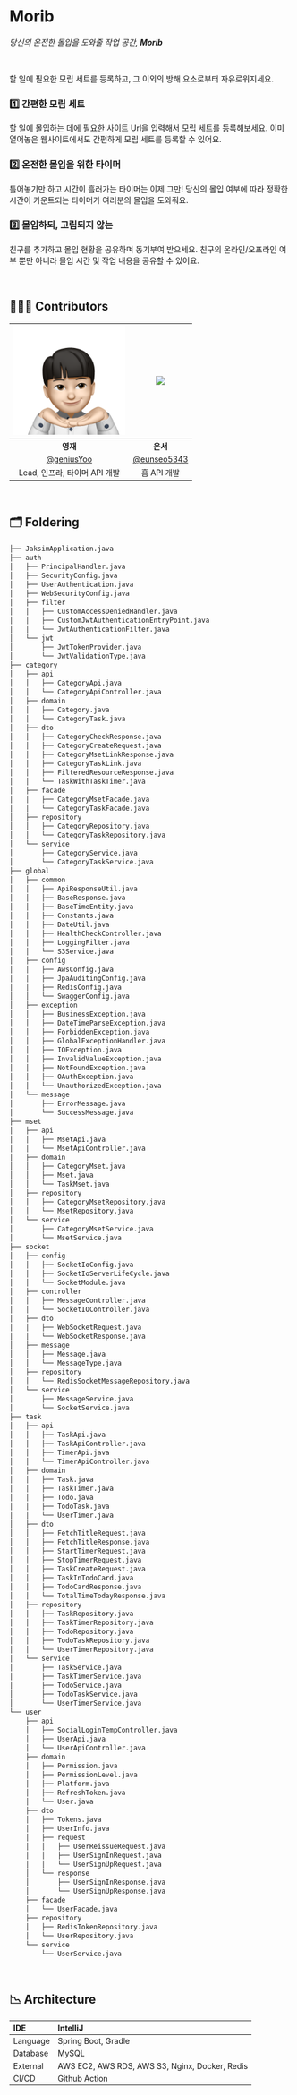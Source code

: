 # Morib
_당신의 온전한 몰입을 도와줄 작업 공간, **Morib**_

<br>

할 일에 필요한 모립 세트를 등록하고, 그 이외의 방해 요소로부터 자유로워지세요.

### 1️⃣ 간편한 모립 세트
할 일에 몰입하는 데에 필요한 사이트 Url을 입력해서 모립 세트를 등록해보세요. 이미 열어놓은 웹사이트에서도 간편하게 모립 세트를 등록할 수 있어요.

### 2️⃣ 온전한 몰입을 위한 타이머
틀어놓기만 하고 시간이 흘러가는 타이머는 이제 그만! 당신의 몰입 여부에 따라 정확한 시간이 카운트되는 타이머가 여러분의 몰입을 도와줘요.

### 3️⃣ 몰입하되, 고립되지 않는
친구를 추가하고 몰입 현황을 공유하며 동기부여 받으세요. 친구의 온라인/오프라인 여부 뿐만 아니라 몰입 시간 및 작업 내용을 공유할 수 있어요.

<br>

## 🧑🏻‍💻 Contributors

|<img src="https://github.com/HanIpBoy/Documents/blob/master/%EC%9D%B4%EB%AA%A8%EC%A7%80/%EC%9C%A0%EC%98%81%EC%9E%AC%20%EC%9D%B4%EB%AA%A8%EC%A7%80.png" width=200>|<img src="https://github.com/morib-in/Jaksim-Server/assets/99001085/7a6cfa11-f599-4ac2-b499-ee6ecfbd43f4" width=200>|
|:--:|:--:|
|**영재**|**은서**|
|[@geniusYoo](https://github.com/geniusYoo)|[@eunseo5343](https://github.com/eunseo5343)|
|Lead, 인프라, 타이머 API 개발|홈 API 개발| 


<br>

## 🗂️ Foldering
```
├── JaksimApplication.java
├── auth
│   ├── PrincipalHandler.java
│   ├── SecurityConfig.java
│   ├── UserAuthentication.java
│   ├── WebSecurityConfig.java
│   ├── filter
│   │   ├── CustomAccessDeniedHandler.java
│   │   ├── CustomJwtAuthenticationEntryPoint.java
│   │   └── JwtAuthenticationFilter.java
│   └── jwt
│       ├── JwtTokenProvider.java
│       └── JwtValidationType.java
├── category
│   ├── api
│   │   ├── CategoryApi.java
│   │   └── CategoryApiController.java
│   ├── domain
│   │   ├── Category.java
│   │   └── CategoryTask.java
│   ├── dto
│   │   ├── CategoryCheckResponse.java
│   │   ├── CategoryCreateRequest.java
│   │   ├── CategoryMsetLinkResponse.java
│   │   ├── CategoryTaskLink.java
│   │   ├── FilteredResourceResponse.java
│   │   └── TaskWithTaskTimer.java
│   ├── facade
│   │   ├── CategoryMsetFacade.java
│   │   └── CategoryTaskFacade.java
│   ├── repository
│   │   ├── CategoryRepository.java
│   │   └── CategoryTaskRepository.java
│   └── service
│       ├── CategoryService.java
│       └── CategoryTaskService.java
├── global
│   ├── common
│   │   ├── ApiResponseUtil.java
│   │   ├── BaseResponse.java
│   │   ├── BaseTimeEntity.java
│   │   ├── Constants.java
│   │   ├── DateUtil.java
│   │   ├── HealthCheckController.java
│   │   ├── LoggingFilter.java
│   │   └── S3Service.java
│   ├── config
│   │   ├── AwsConfig.java
│   │   ├── JpaAuditingConfig.java
│   │   ├── RedisConfig.java
│   │   └── SwaggerConfig.java
│   ├── exception
│   │   ├── BusinessException.java
│   │   ├── DateTimeParseException.java
│   │   ├── ForbiddenException.java
│   │   ├── GlobalExceptionHandler.java
│   │   ├── IOException.java
│   │   ├── InvalidValueException.java
│   │   ├── NotFoundException.java
│   │   ├── OAuthException.java
│   │   └── UnauthorizedException.java
│   └── message
│       ├── ErrorMessage.java
│       └── SuccessMessage.java
├── mset
│   ├── api
│   │   ├── MsetApi.java
│   │   └── MsetApiController.java
│   ├── domain
│   │   ├── CategoryMset.java
│   │   ├── Mset.java
│   │   └── TaskMset.java
│   ├── repository
│   │   ├── CategoryMsetRepository.java
│   │   └── MsetRepository.java
│   └── service
│       ├── CategoryMsetService.java
│       └── MsetService.java
├── socket
│   ├── config
│   │   ├── SocketIoConfig.java
│   │   ├── SocketIoServerLifeCycle.java
│   │   └── SocketModule.java
│   ├── controller
│   │   ├── MessageController.java
│   │   └── SocketIOController.java
│   ├── dto
│   │   ├── WebSocketRequest.java
│   │   └── WebSocketResponse.java
│   ├── message
│   │   ├── Message.java
│   │   └── MessageType.java
│   ├── repository
│   │   └── RedisSocketMessageRepository.java
│   └── service
│       ├── MessageService.java
│       └── SocketService.java
├── task
│   ├── api
│   │   ├── TaskApi.java
│   │   ├── TaskApiController.java
│   │   ├── TimerApi.java
│   │   └── TimerApiController.java
│   ├── domain
│   │   ├── Task.java
│   │   ├── TaskTimer.java
│   │   ├── Todo.java
│   │   ├── TodoTask.java
│   │   └── UserTimer.java
│   ├── dto
│   │   ├── FetchTitleRequest.java
│   │   ├── FetchTitleResponse.java
│   │   ├── StartTimerRequest.java
│   │   ├── StopTimerRequest.java
│   │   ├── TaskCreateRequest.java
│   │   ├── TaskInTodoCard.java
│   │   ├── TodoCardResponse.java
│   │   └── TotalTimeTodayResponse.java
│   ├── repository
│   │   ├── TaskRepository.java
│   │   ├── TaskTimerRepository.java
│   │   ├── TodoRepository.java
│   │   ├── TodoTaskRepository.java
│   │   └── UserTimerRepository.java
│   └── service
│       ├── TaskService.java
│       ├── TaskTimerService.java
│       ├── TodoService.java
│       ├── TodoTaskService.java
│       └── UserTimerService.java
└── user
    ├── api
    │   ├── SocialLoginTempController.java
    │   ├── UserApi.java
    │   └── UserApiController.java
    ├── domain
    │   ├── Permission.java
    │   ├── PermissionLevel.java
    │   ├── Platform.java
    │   ├── RefreshToken.java
    │   └── User.java
    ├── dto
    │   ├── Tokens.java
    │   ├── UserInfo.java
    │   ├── request
    │   │   ├── UserReissueRequest.java
    │   │   ├── UserSignInRequest.java
    │   │   └── UserSignUpRequest.java
    │   └── response
    │       ├── UserSignInResponse.java
    │       └── UserSignUpResponse.java
    ├── facade
    │   └── UserFacade.java
    ├── repository
    │   ├── RedisTokenRepository.java
    │   └── UserRepository.java
    └── service
        └── UserService.java
```

<br>

## 📉 Architecture
|IDE|IntelliJ|
|:--|:--|
|Language|Spring Boot, Gradle|
|Database|MySQL|
|External|AWS EC2, AWS RDS, AWS S3, Nginx, Docker, Redis|
|CI/CD|Github Action|


